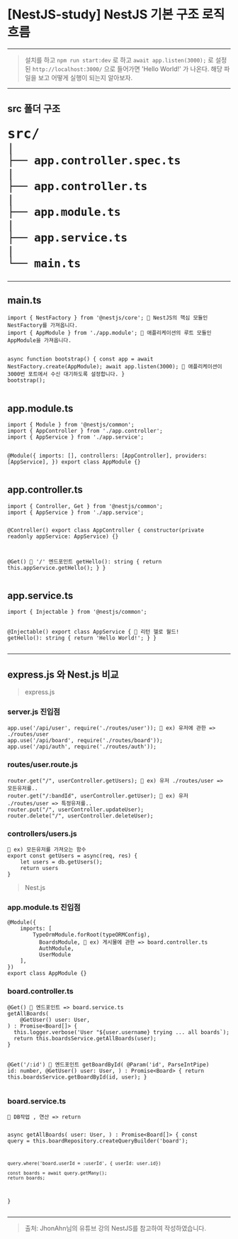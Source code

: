 <h1 id="nestjs-study-nestjs-기본-구조-로직-흐름">[NestJS-study] NestJS 기본 구조 로직 흐름</h1>
<hr />

<blockquote>
<p>설치를 하고 <code>npm run start:dev</code> 로 하고 <code>await app.listen(3000);</code> 로 설정된 <code>http://localhost:3000/</code>  으로 들어가면 'Hello World!' 가 나온다. 해당 파일을 보고 어떻게 실행이 되는지 알아보자.</p>
</blockquote>
<hr />

<h2 id="src-폴더-구조">src 폴더 구조</h2>
<pre style="font-size: 25px;">
<b style="font-size: 30px;">src/</b>
|
├── <b>app.controller.spec.ts</b>
|
├── <b>app.controller.ts</b>
|
├── <b>app.module.ts</b>
|
├── <b>app.service.ts</b>
|
└── <b>main.ts</b>
</pre>

<hr />

<h2 id="maints">main.ts</h2>
<pre><code class="language-js">import { NestFactory } from '@nestjs/core'; 🔵 NestJS의 핵심 모듈인 NestFactory를 가져옵니다.
import { AppModule } from './app.module'; 🔵 애플리케이션의 루트 모듈인 AppModule을 가져옵니다.

async function bootstrap() {
  const app = await NestFactory.create(AppModule);
  await app.listen(3000); 🔵 애플리케이션이 3000번 포트에서 수신 대기하도록 설정합니다. 
}
bootstrap();</code></pre>
<h2 id="appmodulets">app.module.ts</h2>
<pre><code class="language-js">import { Module } from '@nestjs/common';
import { AppController } from './app.controller';
import { AppService } from './app.service';

@Module({
  imports: [],
  controllers: [AppController],
  providers: [AppService],
})
export class AppModule {}</code></pre>
<h2 id="appcontrollerts">app.controller.ts</h2>
<pre><code class="language-js">import { Controller, Get } from '@nestjs/common';
import { AppService } from './app.service';

@Controller()
export class AppController {
  constructor(private readonly appService: AppService) {}

  @Get() 🔵 '/' 엔드포인트 
  getHello(): string {
    return this.appService.getHello(); 
  }
}</code></pre>
<h2 id="appservicets">app.service.ts</h2>
<pre><code class="language-js">import { Injectable } from '@nestjs/common';

@Injectable()
export class AppService {
  🔵 리턴 헬로 월드!
  getHello(): string {
    return 'Hello World!';
  }
}
</code></pre>
<hr />

<h2 id="expressjs-와-nestjs-비교">express.js 와 Nest.js 비교</h2>
<blockquote>
<p>express.js</p>
</blockquote>
<h3 id="serverjs-진입점">server.js 진입점</h3>
<pre><code class="language-js">app.use('/api/user', require('./routes/user')); 🔵 ex) 유저에 관한 =&gt; ./routes/user
app.use('/api/board', require('./routes/board')); 
app.use('/api/auth', require('./routes/auth'));</code></pre>
<h3 id="routesuserroutejs">routes/user.route.js</h3>
<pre><code class="language-js">router.get("/", userController.getUsers); 🔵 ex) 유저 ./routes/user =&gt; 모든유저를..
router.get("/:bandId", userController.getUser); 🔵 ex) 유저 ./routes/user =&gt; 특정유저를..
router.put("/", userController.updateUser);
router.delete("/", userController.deleteUser);</code></pre>
<h3 id="controllersusersjs">controllers/users.js</h3>
<pre><code class="language-js">🔵 ex) 모든유저를 가져오는 함수
export const getUsers = async(req, res) {
    let users = db.getUsers();
    return users
}</code></pre>
<blockquote>
<p>Nest.js</p>
</blockquote>
<h3 id="appmodulets-진입점">app.module.ts 진입점</h3>
<pre><code class="language-js">@Module({
    imports: [
        TypeOrmModule.forRoot(typeORMConfig),
          BoardsModule, 🔵 ex) 게시물에 관한 =&gt; board.controller.ts
          AuthModule,
          UserModule
    ],
})
export class AppModule {}</code></pre>
<h3 id="boardcontrollerts">board.controller.ts</h3>
<pre><code class="language-js">@Get() 🔵 엔드포인트 =&gt; board.service.ts
getAllBoards(
    @GetUser() user: User,
) : Promise&lt;Board[]&gt; {
  this.logger.verbose('User "${user.username} trying ... all boards`);
  return this.boardsService.getAllBoards(user);
}

@Get('/:id') 🔵 엔드포인트
getBoardById(
    @Param('id', ParseIntPipe) id: number,
      @GetUser() user: User,
) : Promise&lt;Board&gt; {
    return this.boardsService.getBoardById(id, user);
} </code></pre>
<h3 id="boardservicets">board.service.ts</h3>
<pre><code class="language-js">🔵 DB작업 , 연산 =&gt; return 

async getAllBoards(
    user: User,
) : Promise&lt;Board[]&gt; {
    const query = this.boardRepository.createQueryBuilder('board');

    query.where('board.userId = :userId', { userId: user.id})

    const boards = await query.getMany();
    return boards;
}</code></pre>
<hr />

<blockquote>
<p>출처: JhonAhn님의 유튜브 강의 NestJS를 참고하여 작성하였습니다.</p>
</blockquote>